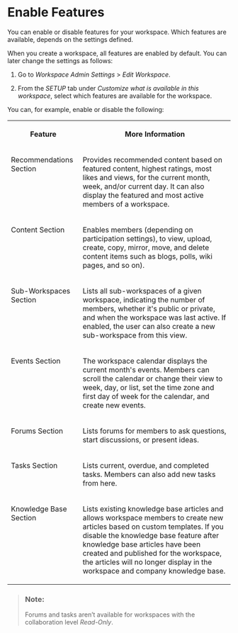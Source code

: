 <!-- loiof069bc63243248f893952a947424756c -->

# Enable Features

You can enable or disable features for your workspace. Which features are available, depends on the settings defined.



When you create a workspace, all features are enabled by default. You can later change the settings as follows:

1.  Go to *Workspace Admin Settings* \> *Edit Workspace*.

2.  From the *SETUP* tab under *Customize what is available in this workspace*, select which features are available for the workspace.


You can, for example, enable or disable the following:


<table>
<tr>
<th valign="top">

Feature



</th>
<th valign="top">

More Information



</th>
</tr>
<tr>
<td valign="top">

Recommendations Section



</td>
<td valign="top">

Provides recommended content based on featured content, highest ratings, most likes and views, for the current month, week, and/or current day. It can also display the featured and most active members of a workspace.



</td>
</tr>
<tr>
<td valign="top">

Content Section



</td>
<td valign="top">

Enables members \(depending on participation settings\), to view, upload, create, copy, mirror, move, and delete content items such as blogs, polls, wiki pages, and so on\).



</td>
</tr>
<tr>
<td valign="top">

Sub-Workspaces Section



</td>
<td valign="top">

Lists all sub-workspaces of a given workspace, indicating the number of members, whether it's public or private, and when the workspace was last active. If enabled, the user can also create a new sub-workspace from this view.



</td>
</tr>
<tr>
<td valign="top">

Events Section



</td>
<td valign="top">

The workspace calendar displays the current month's events. Members can scroll the calendar or change their view to week, day, or list, set the time zone and first day of week for the calendar, and create new events.



</td>
</tr>
<tr>
<td valign="top">

Forums Section



</td>
<td valign="top">

Lists forums for members to ask questions, start discussions, or present ideas.



</td>
</tr>
<tr>
<td valign="top">

Tasks Section



</td>
<td valign="top">

Lists current, overdue, and completed tasks. Members can also add new tasks from here.



</td>
</tr>
<tr>
<td valign="top">

Knowledge Base Section



</td>
<td valign="top">

Lists existing knowledge base articles and allows workspace members to create new articles based on custom templates. If you disable the knowledge base feature after knowledge base articles have been created and published for the workspace, the articles will no longer display in the workspace and company knowledge base.



</td>
</tr>
</table>

> ### Note:  
> Forums and tasks aren’t available for workspaces with the collaboration level *Read-Only*.

